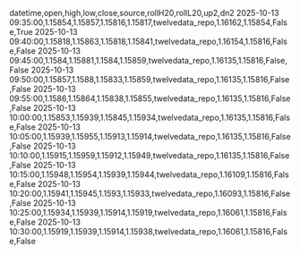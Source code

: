 datetime,open,high,low,close,source,rollH20,rollL20,up2,dn2
2025-10-13 09:35:00,1.15854,1.15857,1.15816,1.15817,twelvedata_repo,1.16162,1.15854,False,True
2025-10-13 09:40:00,1.15818,1.15863,1.15818,1.15841,twelvedata_repo,1.16154,1.15816,False,False
2025-10-13 09:45:00,1.1584,1.15881,1.1584,1.15859,twelvedata_repo,1.16135,1.15816,False,False
2025-10-13 09:50:00,1.15857,1.1588,1.15833,1.15859,twelvedata_repo,1.16135,1.15816,False,False
2025-10-13 09:55:00,1.1586,1.15864,1.15838,1.15855,twelvedata_repo,1.16135,1.15816,False,False
2025-10-13 10:00:00,1.15853,1.15939,1.15845,1.15934,twelvedata_repo,1.16135,1.15816,False,False
2025-10-13 10:05:00,1.15939,1.15955,1.15913,1.15914,twelvedata_repo,1.16135,1.15816,False,False
2025-10-13 10:10:00,1.15915,1.15959,1.15912,1.15949,twelvedata_repo,1.16135,1.15816,False,False
2025-10-13 10:15:00,1.15948,1.15954,1.15939,1.15944,twelvedata_repo,1.16109,1.15816,False,False
2025-10-13 10:20:00,1.15941,1.15945,1.1593,1.15933,twelvedata_repo,1.16093,1.15816,False,False
2025-10-13 10:25:00,1.15934,1.15939,1.15914,1.15919,twelvedata_repo,1.16061,1.15816,False,False
2025-10-13 10:30:00,1.15919,1.15939,1.15914,1.15938,twelvedata_repo,1.16061,1.15816,False,False
